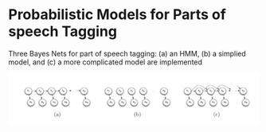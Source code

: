 # Probabilistic Models for Parts of speech Tagging

Three Bayes Nets for part of speech tagging: (a) an HMM, (b) a simplied model, and
(c) a more complicated model are implemented


![alt text](https://github.com/YashuDhatrika/HiddenMarkov_PartsTag/blob/master/input.PNG)
